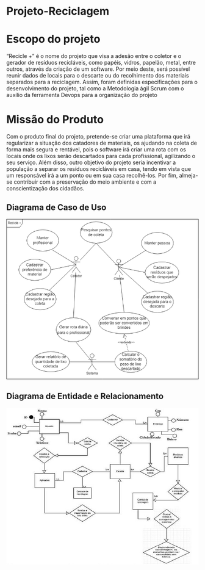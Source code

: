 # Projeto-Reciclagem

<h1>Escopo do projeto </h1>
<p>
“Recicle +” é o nome do projeto que visa a adesão entre o coletor e o gerador de resíduos recicláveis, como papéis, vidros, papelão, metal, entre outros, através da criação de um software. Por meio deste, será possível reunir dados de locais para o descarte ou do recolhimento dos materiais separados para a reciclagem. Assim, foram definidas especificações para o desenvolvimento do projeto, tal como a Metodologia ágil Scrum com o auxílio da ferramenta Devops para a organização do projeto 
</p>
<h1>Missão do Produto</h1>
<p> Com o produto final do projeto, pretende-se criar uma plataforma que irá regularizar a situação dos catadores de materiais, os ajudando na coleta de forma mais segura e rentável, pois o software irá criar uma rota com os locais onde os lixos serão descartados para cada profissional, agilizando o seu serviço. Além disso, outro objetivo do projeto seria incentivar a população a separar os resíduos recicláveis em casa, tendo em vista que um responsável irá a um ponto ou em sua casa recolhê-los. Por fim, almeja-se contribuir com a preservação do meio ambiente e com a conscientização dos cidadãos. 
</p>
<h2>Diagrama de Caso de Uso</h2>
<img src = "imagens/diagramaCasoUso.png"></img>
<h2>Diagrama de Entidade e Relacionamento</h2>
<img src = "imagens/diagrama.jpg"></img>